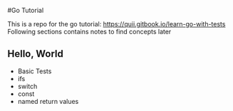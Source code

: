 #Go Tutorial

This is a repo for the go tutorial: https://quii.gitbook.io/learn-go-with-tests
Following sections contains notes to find concepts later

## Hello, World

- Basic Tests
- ifs
- switch
- const
- named return values
